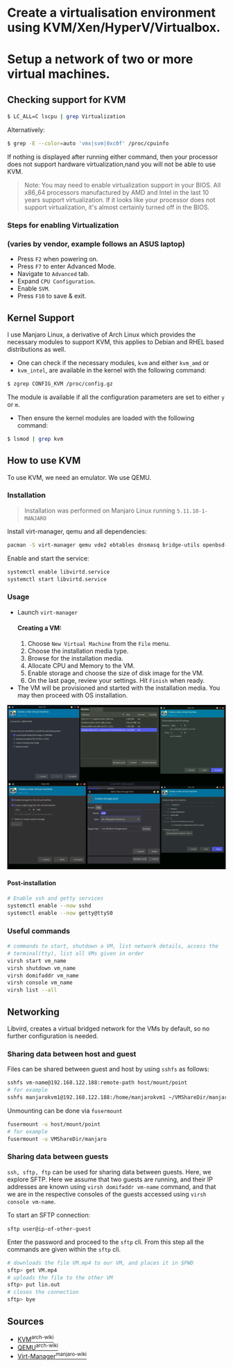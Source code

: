 # Create a virtualisation environment using KVM/Xen/HyperV/Virtualbox. 
# Setup a network of two or more virtual machines.

## Checking support for KVM
```bash
$ LC_ALL=C lscpu | grep Virtualization
```
Alternatively:
```bash
$ grep -E --color=auto 'vmx|svm|0xc0f' /proc/cpuinfo
```

If nothing is displayed after running either command, then your processor does
 not support hardware virtualization,nand you will not be able to use KVM.

> Note: You may need to enable virtualization support in your BIOS. All 
> x86_64 processors manufactured by AMD and Intel in the last 10 years support
>  virtualization. If it looks like your processor does not support 
> virtualization, it's almost certainly turned off in the BIOS.

### Steps for enabling Virtualization
### (varies by vendor, example follows an ASUS laptop)
- Press ```F2``` when powering on.
- Press ```F7``` to enter Advanced Mode.
- Navigate to ```Advanced``` tab.
- Expand ```CPU Configuration```.
- Enable ```SVM```.
- Press ```F10``` to save & exit.

## Kernel Support
I use Manjaro Linux, a derivative of Arch Linux which provides the necessary 
modules to support KVM, this applies 
to Debian and RHEL based distributions as well.

- One can check if the necessary modules, ```kvm``` and either ```kvm_amd``` or
-  ```kvm_intel```, are available in
   the kernel with the following command:

```bash
$ zgrep CONFIG_KVM /proc/config.gz
```

The module is available if all the configuration parameters are set to either
 ```y``` or ```m```.

- Then ensure the kernel modules are loaded with the following command:
```bash
$ lsmod | grep kvm
```

## How to use KVM
To use KVM, we need an emulator. We use QEMU.

### Installation
> Installation was performed on Manjaro Linux running ```5.11.10-1-MANJARO```

Install virt-manager, qemu and all dependencies:

```bash
pacman -S virt-manager qemu vde2 ebtables dnsmasq bridge-utils openbsd-netcat
```

Enable and start the service:

```bash
systemctl enable libvirtd.service
systemctl start libvirtd.service
```


### Usage
- Launch ```virt-manager```
  #### Creating a VM:
  1. Choose ```New Virtual Machine``` from the ```File``` menu.
  2. Choose the installation media type.
  3. Browse for the installation media.
  4. Allocate CPU and Memory to the VM.
  5. Enable storage and choose the size of disk image for the VM.
  6. On the last page, review your settings. Hit ```Finish``` when ready.
- The VM will be provisioned and started with the installation media. You may 
then proceed with OS installation.

![Creating VM on virt-manager](steps/collage.png "Steps 1 to 6 on virt-manager")

#### Post-installation
```bash
# Enable ssh and getty services
systemctl enable --now sshd
systemctl enable --now getty@ttyS0
```

### Useful commands
```bash
# commands to start, shutdown a VM, list network details, access the 
# terminal(tty), list all VMs given in order
virsh start vm_name
virsh shutdown vm_name
virsh domifaddr vm_name
virsh console vm_name
virsh list --all
```

## Networking
Libvird, creates a virtual bridged network for the VMs by default, so no further
configuration is needed.

### Sharing data between host and guest
Files can be shared between guest and host by using
```sshfs``` as follows:

```bash
sshfs vm-name@192.168.122.188:remote-path host/mount/point
# for example
sshfs manjarokvm1@192.168.122.188:/home/manjarokvm1 ~/VMShareDir/manjaro
```

Unmounting can be done via ```fusermount```
```bash
fusermount -u host/mount/point
# for example
fusermount -u VMShareDir/manjaro
```

### Sharing data between guests
```ssh, sftp, ftp``` can be used for sharing data between guests. Here, we
explore SFTP. Here we assume that two guests are running, and their IP addresses
are known using ```virsh domifaddr vm-name``` command, and that we are in the
respective consoles of the guests accessed using ```virsh console vm-name```.

To start an SFTP connection:

```sftp user@ip-of-other-guest```

Enter the password and proceed to the ```sftp``` cli. From this step all the 
commands are given within the ```sftp``` cli.

```bash
# downloads the file VM.mp4 to our VM, and places it in $PWD
sftp> get VM.mp4
# uploads the file to the other VM
sftp> put lin.out
# closes the connection
sftp> bye
```

## Sources
- [KVM<sup>arch-wiki</sup>](https://wiki.archlinux.org/title/KVM)
- [QEMU<sup>arch-wiki</sup>](https://wiki.archlinux.org/title/QEMU)
- [Virt-Manager<sup>manjaro-wiki</sup>](https://wiki.manjaro.org/index.php?title=Virt-manager#Install_virt-manager.2C_qemu_and_all_dependencies)